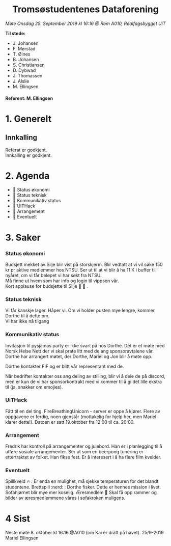 <h1> <center> Tromsøstudentenes Dataforening </center> </h1>

*Møte Onsdag 25. September 2019 kl 16:16 @ Rom A010, Realfagsbygget UiT*

**Til stede:**
* J. Johansen
* F. Mørstad
* T. Øines
* B. Johansen
* S. Christiansen
* D. Dybwad
* J. Thomassen
* J. Alslie
* M. Ellingsen


#### Referent:  M. Ellingsen

# 1. Generelt
## Innkalling
Referat er godkjent. <br/>
Innkalling er godkjent.  

# 2. Agenda
* :purple_heart: Status økonomi
* :purple_heart: Status teknisk
* :purple_heart: Kommunikativ status
* :purple_heart: UiTHack
* :purple_heart: Arrangement
* :purple_heart: Eventuelt


# 3. Saker
### Status økonomi
Budsjett mekket av Silje blir vist på storskjerm. Blir vedtatt at vi vil søke 150 kr pr aktive medlemmer hos NTSU.
Ser ut til at vi blir å ha 11 K i buffer til nyåret, om vi får beløpet vi har søkt fra NTSU. <br>
Må finne ut hvem som har info og login til vippsen vår. <br>
Kort applause for budsjette til Silje :tada: :black_heart: .

### Status teknisk
Vi får kanskje lager. Håper vi. Om vi holder pusten mye lengre, kommer Dorthe til å dette om. <br>
Vi har ikke nå tilgang 

### Kommunikativ status
Invitasjon til pysjamas party er ikke svart på hos Dorthe.
Det er et møte med Norsk Helse Nett der vi skal prate litt med de ang sponsoravtalene vår. Dorthe har arrangert møtet, der Dorthe, Mariel og Jon blir å møte opp. <br>

Dorthe kontakter FIF og er blitt vår representant med de. <br>

Når bedrifter kontakter oss ang deling av stilling, blir vi å dele de på discord, men er kun de vi har sponsorkontrakt med vi kommer til å gi det lille ekstra til (ja, snakker om emojies). 

### UiTHack
Fått til en del ting. FireBreathingUnicorn - server er oppe å kjører. Flere av oppgavene er ferdig, noen gjenstår (mottakelig for hjelp her, men Mariel klarer dette!). Datoen er satt 19.oktober fra 12:00 til ca. 20:00. 

### Arrangement
Fredrik har kontroll på arrangementer og julebord. Han er i planlegging til å utføre sosiale arrangementer. Ser ut som en beerpong tunering er ettertraktet av folket. Han fikse fest. Er å interesert i å ha flere film kvelder. 

### Eventuelt
Spillkveld :fire: : Er enda en mulighet, må sjekke temperaturen for det blandt studentene.
Brettspill :nerd: : Dorthe fisker. Dette er hennes mission i livet. Sofahjørnet blir mye mer koselig. 
Æresmedlem :sunflower: Skal få opp rammer og bilder av æresmedlemmene våres i sofakroken muligens.


# 4 Sist
Neste møte 8. oktober kl 16:16 @A010 (om Kai er dratt på havet).
25/9-2019 Mariel Ellingsen 
